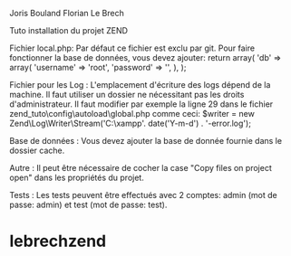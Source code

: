 Joris Bouland
Florian Le Brech


Tuto installation du projet ZEND

Fichier local.php:
Par défaut ce fichier est exclu par git. Pour faire fonctionner la base de données, vous devez ajouter:
 return array(
     'db' => array(
         'username' => 'root',
         'password' => '',
     ),
 );

Fichier pour les Log :
L'emplacement d'écriture des logs dépend de la machine. Il faut utiliser un dossier ne nécessitant pas les droits d'administrateur.
Il faut modifier par exemple la ligne 29 dans le fichier zend_tuto\config\autoload\global.php  comme ceci:
$writer = new Zend\Log\Writer\Stream('C:\xampp'. date('Y-m-d') . '-error.log');

Base de données :
Vous devez ajouter la base de donnée fournie dans le dossier cache.

Autre :
Il peut être nécessaire de cocher la case "Copy files on project open" dans les propriétés du projet.

Tests :
Les tests peuvent être effectués avec 2 comptes: admin (mot de passe: admin) et test (mot de passe: test).

# lebrechzend 

